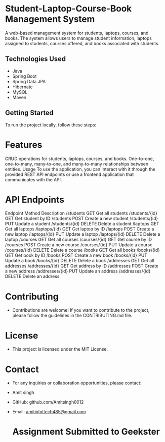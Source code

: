 # Student-Laptop-Course-Book Management System

A web-based management system for students, laptops, courses, and books. The system allows users to manage student information, laptops assigned to students, courses offered, and books associated with students.

## Technologies Used

- Java
- Spring Boot
- Spring Data JPA
- Hibernate
- MySQL
- Maven

## Getting Started

To run the project locally, follow these steps:
# Features
CRUD operations for students, laptops, courses, and books.
One-to-one, one-to-many, many-to-one, and many-to-many relationships between entities.
Usage
To use the application, you can interact with it through the provided REST API endpoints or use a frontend application that communicates with the API.

# API Endpoints
Endpoint	Method	Description
/students	GET	Get all students
/students/{id}	GET	Get student by ID
/students	POST	Create a new student
/students/{id}	PUT	Update a student
/students/{id}	DELETE	Delete a student
/laptops	GET	Get all laptops
/laptops/{id}	GET	Get laptop by ID
/laptops	POST	Create a new laptop
/laptops/{id}	PUT	Update a laptop
/laptops/{id}	DELETE	Delete a laptop
/courses	GET	Get all courses
/courses/{id}	GET	Get course by ID
/courses	POST	Create a new course
/courses/{id}	PUT	Update a course
/courses/{id}	DELETE	Delete a course
/books	GET	Get all books
/books/{id}	GET	Get book by ID
/books	POST	Create a new book
/books/{id}	PUT	Update a book
/books/{id}	DELETE	Delete a book
/addresses	GET	Get all addresses
/addresses/{id}	GET	Get address by ID
/addresses	POST	Create a new address
/addresses/{id}	PUT	Update an address
/addresses/{id}	DELETE	Delete an address
# Contributing
 * Contributions are welcome! If you want to contribute to the project, please follow the guidelines in the CONTRIBUTING.md file.

# License
* This project is licensed under the MIT License.

# Contact
* For any inquiries or collaboration opportunities, please contact:

* Amit singh
* GitHub: github.com/Amitsingh0012
* Email: amitinfottech485@gmail.com
  # Assignment Submitted to Geekster

